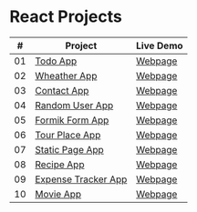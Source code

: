 # React Projects

|  #  | Project                                                                                 | Live Demo                                                           |
| :-: | --------------------------------------------------------------------------------------- | ------------------------------------------------------------------- |
| 01  | [Todo App](https://github.com/kadirzkaya/todo-app-react)                            | [Webpage](https://kadirzkaya.github.io/todo-app-react/)              |
| 02  | [Wheather App](https://github.com/kadirzkaya/wheather-app-react)                    | [Webpage](https://kadirzkaya.github.io/wheather-app-react/)              |
| 03  | [Contact App](https://github.com/kadirzkaya/React-Contact-App)                      | [Webpage](https://kadirzkaya.github.io/React-Contact-App/)              |
| 04  | [Random User App](https://github.com/kadirzkaya/React-Random-User-App)              | [Webpage](https://kadirzkaya.github.io/React-Random-User-App/)              |
| 05  | [Formik Form App](https://github.com/kadirzkaya/React-Formik-Form-App)              | [Webpage](https://kadirzkaya.github.io/React-Formik-Form-App/)              |
| 06  | [Tour Place App](https://github.com/kadirzkaya/React-Tour-Places-App)               | [Webpage](https://kadirzkaya.github.io/React-Tour-Places-App/)              |
| 07  | [Static Page App](https://github.com/kadirzkaya/React-Static-Page-App)              | [Webpage](https://kadirzkaya.github.io/React-Static-Page-App/)              |
| 08  | [Recipe App](https://github.com/kadirzkaya/React-Recipe-App)                        | [Webpage](https://kadirzkaya.github.io/React-Recipe-App/)              |
| 09  | [Expense Tracker App](https://github.com/kadirzkaya/React-Expense-Tracker-App)      | [Webpage](https://kadirzkaya.github.io/React-Expense-Tracker-App/)              |
| 10  | [Movie App](https://github.com/kadirzkaya/React-Movie-App)                          | [Webpage](https://kadirzkaya.github.io/React-Movies-App/)              |


